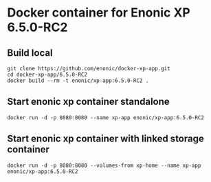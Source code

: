 # Docker container for Enonic XP 6.5.0-RC2

## Build local

    git clone https://github.com/enonic/docker-xp-app.git
    cd docker-xp-app/6.5.0-RC2
    docker build --rm -t enonic/xp-app:6.5.0-RC2 .

## Start enonic xp container standalone

    docker run -d -p 8080:8080 --name xp-app enonic/xp-app:6.5.0-RC2

## Start enonic xp container with linked storage container

    docker run -d -p 8080:8080 --volumes-from xp-home --name xp-app enonic/xp-app:6.5.0-RC2
